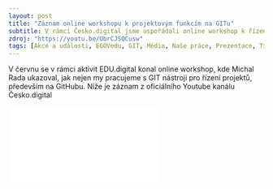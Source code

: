 ```yaml
---
layout: post
title: "Záznam online workshopu k projektovým funkcím na GITu"
subtitle: V rámci Česko.digital jsme uspořádali online workshop k řízení projektů na GIT nástrojích, zde je jeho videozáznam
zdroj: "https://youtu.be/UbrCJSQCusw"
tags: [Akce a události, EGOVedu, GIT, Média, Naše práce, Prezentace, Tipy a triky]
---
```


V červnu se v rámci aktivit EDU.digital konal online workshop, kde Michal Rada ukazoval, jak nejen my pracujeme s GIT nástroji pro řízení projektů, především na GitHubu. Níže je záznam z oficiálního Youtube kanálu Česko.digital 

<iframe width=“560” height=“315” src=“https://www.youtube.com/embed/UbrCJSQCusw” title=“YouTube video player” frameborder=“0” allow=“accelerometer; autoplay; clipboard-write; encrypted-media; gyroscope; picture-in-picture; web-share” allowfullscreen></iframe>